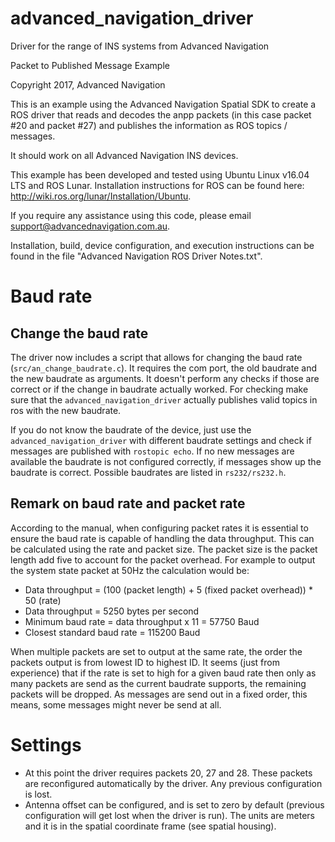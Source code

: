 # advanced_navigation_driver
Driver for the range of INS systems from Advanced Navigation

Packet to Published Message Example

Copyright 2017, Advanced Navigation

This is an example using the Advanced Navigation Spatial SDK to create a ROS driver that reads and decodes the anpp packets (in this case packet #20 and packet #27) and publishes the information as ROS topics / messages. 

It should work on all Advanced Navigation INS devices.

This example has been developed and tested using Ubuntu Linux v16.04 LTS and ROS Lunar. Installation instructions for ROS can be found here: http://wiki.ros.org/lunar/Installation/Ubuntu.

If you require any assistance using this code, please email support@advancednavigation.com.au.

Installation, build, device configuration, and execution instructions can be found in the file "Advanced Navigation ROS Driver Notes.txt".

# Baud rate

## Change the baud rate

The driver now includes a script that allows for changing the baud rate (`src/an_change_baudrate.c`). It requires the com port, the old baudrate and the new baudrate as arguments. It doesn't perform any checks if those are correct or if the change in baudrate actually worked. For checking make sure that the `advanced_navigation_driver` actually publishes valid topics in ros with the new baudrate.

If you do not know the baudrate of the device, just use the `advanced_navigation_driver` with different baudrate settings and check if messages are published with `rostopic echo`. If no new messages are available the baudrate is not configured correctly, if messages show up the baudrate is correct. Possible baudrates are listed in `rs232/rs232.h`.

## Remark on baud rate and packet rate

According to the manual, when configuring packet rates it is essential to ensure the baud rate is capable of handling the data throughput. This can be calculated using the rate and packet size. The packet size is the packet length add five to account for the packet overhead. For example to output the system state packet at 50Hz the calculation would be:

* Data throughput = (100 (packet length) + 5 (fixed packet overhead)) * 50 (rate)
* Data throughput = 5250 bytes per second
* Minimum baud rate = data throughput x 11 = 57750 Baud
* Closest standard baud rate = 115200 Baud

When multiple packets are set to output at the same rate, the order the packets output is from lowest ID to highest ID. It seems (just from experience) that if the rate is set to high for a given baud rate then only as many packets are send as the current baudrate supports, the remaining packets will be dropped. As messages are send out in a fixed order, this means, some messages might never be send at all.

# Settings

* At this point the driver requires packets 20, 27 and 28. These packets are reconfigured automatically by the driver. Any previous configuration is lost.
* Antenna offset can be configured, and is set to zero by default (previous configuration will get lost when the driver is run). The units are meters and it is in the spatial coordinate frame (see spatial housing).
